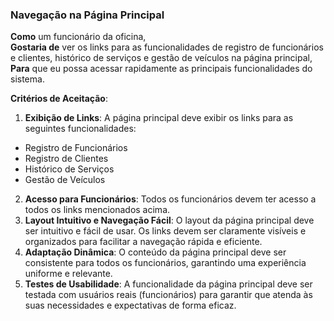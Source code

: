 ### Navegação na Página Principal

**Como** um funcionário da oficina,  
**Gostaria de** ver os links para as funcionalidades de registro de funcionários e clientes, histórico de serviços e gestão de veículos na página principal,  
**Para** que eu possa acessar rapidamente as principais funcionalidades do sistema.

**Critérios de Aceitação**:
1. **Exibição de Links**: A página principal deve exibir os links para as seguintes funcionalidades:
- Registro de Funcionários
- Registro de Clientes
- Histórico de Serviços
- Gestão de Veículos
2. **Acesso para Funcionários**: Todos os funcionários devem ter acesso a todos os links mencionados acima.
3. **Layout Intuitivo e Navegação Fácil**: O layout da página principal deve ser intuitivo e fácil de usar. Os links devem ser claramente visíveis e organizados para facilitar a navegação rápida e eficiente.
5. **Adaptação Dinâmica**: O conteúdo da página principal deve ser consistente para todos os funcionários, garantindo uma experiência uniforme e relevante.
6. **Testes de Usabilidade**: A funcionalidade da página principal deve ser testada com usuários reais (funcionários) para garantir que atenda às suas necessidades e expectativas de forma eficaz.
